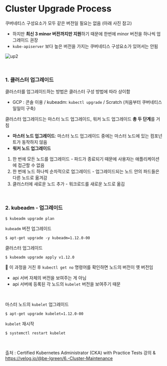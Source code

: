 # Cluster Upgrade Process

쿠버네티스 구성요소가 모두 같은 버전일 필요는 없음 (아래 사진 참고)

- 하지만 **최신 3 minor 버전까지만 지원**하기 때문에 한번에 minor 버전을 하나씩 업그레이드 권장
- `kube-apiserver` 보다 높은 버전을 가지는 쿠버네티스 구성요소가 있어서는 안됨

![up2](https://github.com/kodekloudhub/certified-kubernetes-administrator-course/raw/master/images/up2.PNG)

<br>

### 1. 클러스터 업그레이드

클러스터를 업그레이드하는 방법은 클러스터 구성 방법에 따라 상이함

- GCP : 콘솔 이용 / kubeadm: `kubectl upgrade`  / Scratch (처음부터 쿠버네티스 일일이 구축)

클러스터 업그레이드는 마스터 노드 업그레이드, 워커 노드 업그레이드 **총 두 단계**를 거침

- **마스터 노드 업그레이드**: 마스터 노드 업그레이드 중에는 마스터 노드에 있는 컴포넌트가 동작하지 않음
- **워커 노드 업그레이드**

1. 한 번에 모든 노드를 업그레이드 - 파드가 종료되기 때문에 사용자는 애플리케이션에 접근할 수 없음
2. 한 번에  노드 하나씩 순차적으로 업그레이드 - 업그레이드되는 노드 안의 파드들은 다른 노드로 옮겨감
3. 클러스터에 새로운 노드 추가 - 워크로드를 새로운 노드로 옮김

<br>

### 2. kubeadm -  업그레이드

```
$ kubeadm upgrade plan
```

`kubeadm` 버전 업그레이드

```
$ apt-get upgrade -y kubeadm=1.12.0-00
```

클러스터 업그레이드

```
$ kubeadm upgrade apply v1.12.0
```

:whale: 이 과정을 거친 후 `kubectl get no` 명령어를 확인하면 노드의 버전이 옛 버전임 

- api 서버 자체의 버전을 보여주는 게 아님
- api 서버에 등록된 각 노드의 `kubelet` 버전을 보여주기 때문

<br>

마스터 노드의 `kubelet` 업그레이드

```
$ apt-get upgrade kubelet=1.12.0-00
```

`kubelet` 재시작

```
$ systemctl restart kubelet
```



<br>

출처 : Certified Kubernetes Administrator (CKA) with Practice Tests 강의 & https://velog.io/@be-lgreen/6.-Cluster-Maintenance